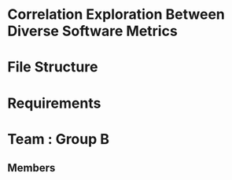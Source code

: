 # Correlation Exploration Between Diverse Software Metrics

<h1> File Structure </h1>

<h1> Requirements </h1>

<h1> Team : Group B </h1>
  
<h2> Members </h2>
